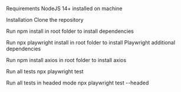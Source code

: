 Requirements
NodeJS 14+ installed on machine

Installation
Clone the repository

Run npm install in root folder to install dependencies

Run npx playwright install in root folder to install Playwright additional dependencies

Run npm install axios in root folder to install axios

Run all tests
npx playwright test

Run all tests in headed mode
npx playwright test --headed
